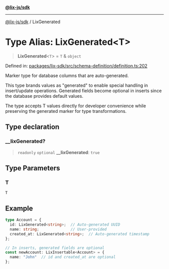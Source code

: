 [**@lix-js/sdk**](../README.md)

***

[@lix-js/sdk](../README.md) / LixGenerated

# Type Alias: LixGenerated\<T\>

> **LixGenerated**\<`T`\> = `T` & `object`

Defined in: [packages/lix-sdk/src/schema-definition/definition.ts:202](https://github.com/opral/monorepo/blob/e71bdb871680205b7a92b34085dd7fe79344e0d0/packages/lix-sdk/src/schema-definition/definition.ts#L202)

Marker type for database columns that are auto-generated.

This type brands values as "generated" to enable special handling in insert/update
operations. Generated fields become optional in inserts since the database
provides default values.

The type accepts T values directly for developer convenience while preserving
the generated marker for type transformations.

## Type declaration

### \_\_lixGenerated?

> `readonly` `optional` **\_\_lixGenerated**: `true`

## Type Parameters

### T

`T`

## Example

```typescript
type Account = {
  id: LixGenerated<string>;  // Auto-generated UUID
  name: string;              // User-provided
  created_at: LixGenerated<string>;  // Auto-generated timestamp
};

// In inserts, generated fields are optional
const newAccount: LixInsertable<Account> = {
  name: "John"  // id and created_at are optional
};
```
